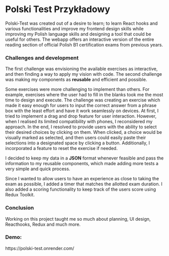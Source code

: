 


<h1>Polski Test Przykładowy</h1>
 <p>Polski-Test was created out of a desire to learn; to learn React hooks and various functionalities and improve my frontend design skills while improving my Polish language skills and designing a tool that could be useful for others. The webapp offers an interactive version of the entire reading section of official Polish B1 certification exams from previous years.</p>
 <h3>Challenges and development</h3> <p>The first challenge was envisioning the available exercises as interactive, and then finding a way to apply my vision with code. The second challenge was making my components as <strong>reusable</strong> and efficient and possible. </p> <p>Some exercises were more challenging to implement than others. For example, exercises where the user had to fill in the blanks took me the most time to design and execute. The challenge was creating an exercise which made it easy enough for users to input the correct answer from a phrase box with the least effort and have it work seamlessly on devices. At first, I tried to implement a drag and drop feature for user interaction. However, when I realised its limited compatibility with phones, I reconsidered my approach. In the end, I resolved to provide users with the ability to select their desired choices by clicking on them. When clicked, a choice would be visually marked as selected, and then users could easily paste their selections into a designated space by clicking a button. Additionally, I incorporated a feature to reset the exercise if needed.</p> <p>I decided to keep my data in a <strong>JSON</strong> format whenever feasible and pass the information to my reusable components, which made adding more tests a very simple and quick process.</p> <p>Since I wanted to allow users to have an experience as close to taking the exam as possible, I added a timer that matches the allotted exam duration. I also added a scoring functionality to keep track of the users score using Redux Toolkit. </p> <h3>Conclusion</h3> <p>Working on this project taught me so much about planning, UI design, Reacthooks, Redux and much more.</p>

<h3>Demo:</h3>
https://polski-test.onrender.com/